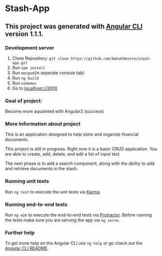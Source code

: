 # Stash-App
## This project was generated with [Angular CLI](https://github.com/angular/angular-cli) version 1.1.1.  
### Development server

1. Clone Repository: `git clone https://github.com/bekahdevore/stash-app.git`
2. Run `npm install`
3. Run `mongod`(in seperate console tab)
4. Run `ng build` 
5. Run `nodemon`
6. Go to [localhost://3000](http://localhost:3000/)

### Goal of project:
Become more aquainted with Angular2 (success)

### More Information about project
This is an application designed to help store and organize financial documents. 

This project is still in progress. Right now it is a basic CRUD application. You are able to create, add, delete, and edit a list of input text. 

The next phase is to add a search component, along with the ability to add and retrieve documents in the stash. 
 

### Running unit tests

Run `ng test` to execute the unit tests via [Karma](https://karma-runner.github.io).

### Running end-to-end tests

Run `ng e2e` to execute the end-to-end tests via [Protractor](http://www.protractortest.org/).
Before running the tests make sure you are serving the app via `ng serve`.

### Further help

To get more help on the Angular CLI use `ng help` or go check out the [Angular CLI README](https://github.com/angular/angular-cli/blob/master/README.md).


